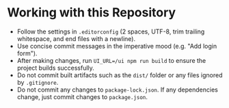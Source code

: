 # Working with this Repository

- Follow the settings in `.editorconfig` (2 spaces, UTF-8, trim trailing whitespace, and end files with a newline).
- Use concise commit messages in the imperative mood (e.g. "Add login form").
- After making changes, run `UI_URL=/ui npm run build` to ensure the project builds successfully.
- Do not commit built artifacts such as the `dist/` folder or any files ignored by `.gitignore`.
- Do not commit any changes to `package-lock.json`. If any dependencies change, just commit changes to `package.json`.

